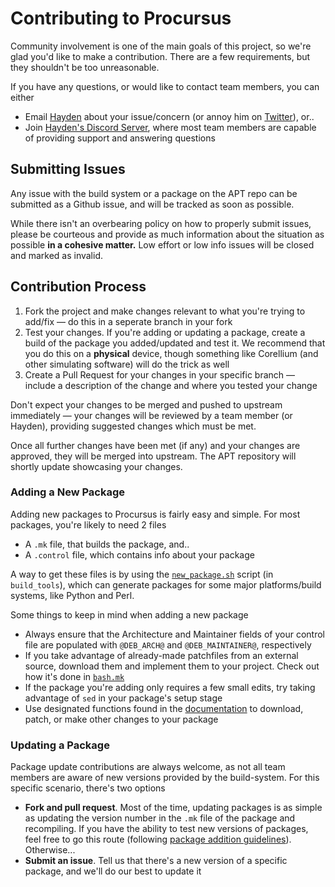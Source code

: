 # Contributing to Procursus
Community involvement is one of the main goals of this project, so we're glad you'd like to make a contribution. There are a few requirements, but they shouldn't be too unreasonable.

If you have any questions, or would like to contact team members, you can either
- Email [Hayden](mailto:me@diatr.us) about your issue/concern (or annoy him on [Twitter](https://twitter.com/Diatrus)), or..
- Join [Hayden's Discord Server](https://diatr.us/discord), where most team members are capable of providing support and answering questions

## Submitting Issues
Any issue with the build system or a package on the APT repo can be submitted as a Github issue, and will be tracked as soon as possible.

While there isn't an overbearing policy on how to properly submit issues, please be courteous and provide as much information about the situation as possible **in a cohesive matter.** Low effort or low info issues will be closed and marked as invalid.

## Contribution Process
1. Fork the project and make changes relevant to what you're trying to add/fix — do this in a seperate branch in your fork
2. Test your changes. If you're adding or updating a package, create a build of the package you added/updated and test it. We recommend that you do this on a **physical** device, though something like Corellium (and other simulating software) will do the trick as well
3. Create a Pull Request for your changes in your specific branch — include a description of the change and where you tested your change

Don't expect your changes to be merged and pushed to upstream immediately — your changes will be reviewed by a team member (or Hayden), providing suggested changes which must be met.

Once all further changes have been met (if any) and your changes are approved, they will be merged into upstream. The APT repository will shortly update showcasing your changes.

### Adding a New Package
Adding new packages to Procursus is fairly easy and simple. For most packages, you're likely to need 2 files
- A ``.mk`` file, that builds the package, and..
- A ``.control`` file, which contains info about your package

A way to get these files is by using the [``new_package.sh``](./build_tools/new_package.sh) script (in ``build_tools``), which can generate packages for some major platforms/build systems, like Python and Perl.

Some things to keep in mind when adding a new package
- Always ensure that the Architecture and Maintainer fields of your control file are populated with ``@DEB_ARCH@`` and ``@DEB_MAINTAINER@``, respectively
- If you take advantage of already-made patchfiles from an external source, download them and implement them to your project. Check out how it's done in [``bash.mk``](./makefiles/bash.mk)
- If the package you're adding only requires a few small edits, try taking advantage of ``sed`` in your package's setup stage
- Use designated functions found in the [documentation](https://github.com/ProcursusTeam/Procursus/wiki) to download, patch, or make other changes to your package

### Updating a Package
Package update contributions are always welcome, as not all team members are aware of new versions provided by the build-system. For this specific scenario, there's two options

- **Fork and pull request**. Most of the time, updating packages is as simple as updating the version number in the ``.mk`` file of the package and recompiling. If you have the ability to test new versions of packages, feel free to go this route (following [package addition guidelines](#adding-a-new-package)). Otherwise...
- **Submit an issue**. Tell us that there's a new version of a specific package, and we'll do our best to update it
